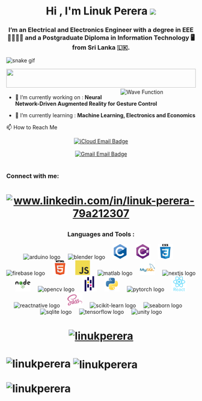 
<h1 align="center"><b>Hi , I'm Linuk Perera </b><img src="https://media.giphy.com/media/hvRJCLFzcasrR4ia7z/giphy.gif" width="35"></h1>



<h3 align="center">I’m an Electrical and Electronics Engineer with a degree in EEE 👨‍🔧🔌💡 and a Postgraduate Diploma in Information Technology 🖥️ from Sri Lanka 🇱🇰.</h3>

![snake gif](https://github.com/YOUR_USERNAME/LinukPerera/blob/output/github-snake.svg)

<img height="50" src="https://i.pinimg.com/originals/c8/61/75/c8617584f5180a47f90de9004ed7afed.gif" width="100%" />


<img align="right" alt="Wave Function" width="200" src="https://64.media.tumblr.com/bfe7c612f57222270e8ee775f32c34f4/tumblr_o8x43xEHcP1rpco88o1_540.gif"/>


- 🔭 I’m currently working on : **Neural Network-Driven Augmented Reality for Gesture Control**

- 🌱 I’m currently learning : **Machine Learning, Electronics and Economics**



📫 How to Reach Me
<div align="center"> <a href="mailto:linukperera@icloud.com"> <img src="https://img.shields.io/badge/linukperera@icloud.com-000000?style=for-the-badge&logo=apple&logoColor=white" alt="iCloud Email Badge" /> </a> <br/><br/> <a href="mailto:linukperera402@gmail.com"> <img src="https://img.shields.io/badge/linukperera402@gmail.com-EA4335?style=for-the-badge&logo=gmail&logoColor=white" alt="Gmail Email Badge" /> </a> </div>

<h1 align="center> </h1>
<h3 align="center> </h3>
<h3 align="left">Connect with me:</h3>

<p> </p>
<h1 align="center> </h1>
<p align="center> </p>

<p align="center">
<a href="https://linkedin.com/in/www.linkedin.com/in/linuk-perera-79a212307" target="blank"><img align="center" src="https://raw.githubusercontent.com/rahuldkjain/github-profile-readme-generator/master/src/images/icons/Social/linked-in-alt.svg" alt="www.linkedin.com/in/linuk-perera-79a212307" height="30" width="40" /></a>
</p>

<h3 align="center">Languages and Tools :</h3>
<div align="center">
  <img src="https://cdn.worldvectorlogo.com/logos/arduino-1.svg" height="40" alt="arduino logo" />
  <img width="12" />
  <img src="https://download.blender.org/branding/community/blender_community_badge_white.svg" height="40" alt="blender logo" />
  <img width="12" />
  <img src="https://raw.githubusercontent.com/devicons/devicon/master/icons/c/c-original.svg" height="40" alt="c logo" />
  <img width="12" />
  <img src="https://raw.githubusercontent.com/devicons/devicon/master/icons/csharp/csharp-original.svg" height="40" alt="csharp logo" />
  <img width="12" />
  <img src="https://raw.githubusercontent.com/devicons/devicon/master/icons/css3/css3-original-wordmark.svg" height="40" alt="css3 logo" />
  <img width="12" />
  <img src="https://www.vectorlogo.zone/logos/firebase/firebase-icon.svg" height="40" alt="firebase logo" />
  <img width="12" />
  <img src="https://raw.githubusercontent.com/devicons/devicon/master/icons/html5/html5-original-wordmark.svg" height="40" alt="html5 logo" />
  <img width="12" />
  <img src="https://raw.githubusercontent.com/devicons/devicon/master/icons/javascript/javascript-original.svg" height="40" alt="javascript logo" />
  <img width="12" />
  <img src="https://upload.wikimedia.org/wikipedia/commons/2/21/Matlab_Logo.png" height="40" alt="matlab logo" />
  <img width="12" />
  <img src="https://raw.githubusercontent.com/devicons/devicon/master/icons/mysql/mysql-original-wordmark.svg" height="40" alt="mysql logo" />
  <img width="12" />
  <img src="https://cdn.worldvectorlogo.com/logos/nextjs-2.svg" height="40" alt="nextjs logo" />
  <img width="12" />
  <img src="https://raw.githubusercontent.com/devicons/devicon/master/icons/nodejs/nodejs-original-wordmark.svg" height="40" alt="nodejs logo" />
  <img width="12" />
  <img src="https://www.vectorlogo.zone/logos/opencv/opencv-icon.svg" height="40" alt="opencv logo" />
  <img width="12" />
  <img src="https://raw.githubusercontent.com/devicons/devicon/2ae2a900d2f041da66e950e4d48052658d850630/icons/pandas/pandas-original.svg" height="40" alt="pandas logo" />
  <img width="12" />
  <img src="https://raw.githubusercontent.com/devicons/devicon/master/icons/python/python-original.svg" height="40" alt="python logo" />
  <img width="12" />
  <img src="https://www.vectorlogo.zone/logos/pytorch/pytorch-icon.svg" height="40" alt="pytorch logo" />
  <img width="12" />
  <img src="https://raw.githubusercontent.com/devicons/devicon/master/icons/react/react-original-wordmark.svg" height="40" alt="react logo" />
  <img width="12" />
  <img src="https://reactnative.dev/img/header_logo.svg" height="40" alt="reactnative logo" />
  <img width="12" />
  <img src="https://raw.githubusercontent.com/devicons/devicon/master/icons/sass/sass-original.svg" height="40" alt="sass logo" />
  <img width="12" />
  <img src="https://upload.wikimedia.org/wikipedia/commons/0/05/Scikit_learn_logo_small.svg" height="40" alt="scikit-learn logo" />
  <img width="12" />
  <img src="https://seaborn.pydata.org/_images/logo-mark-lightbg.svg" height="40" alt="seaborn logo" />
  <img width="12" />
  <img src="https://www.vectorlogo.zone/logos/sqlite/sqlite-icon.svg" height="40" alt="sqlite logo" />
  <img width="12" />
  <img src="https://www.vectorlogo.zone/logos/tensorflow/tensorflow-icon.svg" height="40" alt="tensorflow logo" />
  <img width="12" />
  <img src="https://www.vectorlogo.zone/logos/unity3d/unity3d-icon.svg" height="40" alt="unity logo" />
</div>


<p> </p>
<h1 align="center> </h1>
<p align="center> </p>

<p> </p>
<h1 align="center> </h1>
<p align="center> </p>

<p align="center"> <a href="https://github.com/ryo-ma/github-profile-trophy"><img src="https://github-profile-trophy.vercel.app/?username=linukperera" alt="linukperera" /></a> </p>


<p> </p>
<h1 align="center> </h1>
<p align="center> </p>




<p><img align="left" src="https://github-readme-stats.vercel.app/api/top-langs?username=linukperera&show_icons=true&locale=en&layout=compact" alt="linukperera" /></p>

<p>&nbsp;<img align="center" src="https://github-readme-stats.vercel.app/api?username=linukperera&show_icons=true&locale=en" alt="linukperera" /></p>

<p><img align="center" src="https://github-readme-streak-stats.herokuapp.com/?user=linukperera&" alt="linukperera" /></p>

